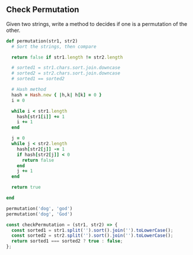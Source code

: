 ## Check Permutation
Given two strings, write a method to decides if one is a permutation of the other.

```Ruby
def permutation(str1, str2)
  # Sort the strings, then compare

  return false if str1.length != str2.length

  # sorted1 = str1.chars.sort.join.downcase
  # sorted2 = str2.chars.sort.join.downcase
  # sorted1 == sorted2

  # Hash method
  hash = Hash.new { |h,k| h[k] = 0 }
  i = 0

  while i < str1.length
    hash[str1[i]] += 1
    i += 1
  end

  j = 0
  while j < str2.length
    hash[str2[j]] -= 1
    if hash[str2[j]] < 0
      return false
    end
    j += 1
  end

  return true

end

permutation('dog', 'god')
permutation('dog', 'God')

```

```JavaScript
const checkPermutation = (str1, str2) => {
  const sorted1 = str1.split('').sort().join('').toLowerCase();
  const sorted2 = str2.split('').sort().join('').toLowerCase();
  return sorted1 === sorted2 ? true : false;
};
```
